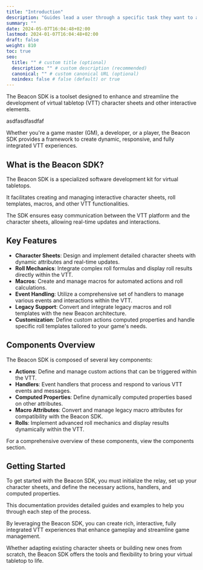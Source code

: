 ```yaml
---
title: "Introduction"
description: "Guides lead a user through a specific task they want to accomplish, often with a sequence of steps."
summary: ""
date: 2024-05-07T16:04:48+02:00
lastmod: 2024-01-07T16:04:48+02:00
draft: false
weight: 810
toc: true
seo:
  title: "" # custom title (optional)
  description: "" # custom description (recommended)
  canonical: "" # custom canonical URL (optional)
  noindex: false # false (default) or true
---
```


The Beacon SDK is a toolset designed to enhance and streamline the development of virtual tabletop (VTT) character sheets and other interactive elements.

asdfasdfasdfaf

Whether you're a game master (GM), a developer, or a player, the Beacon SDK provides a framework to create dynamic, responsive, and fully integrated VTT experiences.

## What is the Beacon SDK?

The Beacon SDK is a specialized software development kit for virtual tabletops.

It facilitates creating and managing interactive character sheets, roll templates, macros, and other VTT functionalities.

The SDK ensures easy communication between the VTT platform and the character sheets, allowing real-time updates and interactions.

## Key Features

- **Character Sheets**: Design and implement detailed character sheets with dynamic attributes and real-time updates.
- **Roll Mechanics**: Integrate complex roll formulas and display roll results directly within the VTT.
- **Macros**: Create and manage macros for automated actions and roll calculations.
- **Event Handling**: Utilize a comprehensive set of handlers to manage various events and interactions within the VTT.
- **Legacy Support**: Convert and integrate legacy macros and roll templates with the new Beacon architecture.
- **Customization**: Define custom actions computed properties and handle specific roll templates tailored to your game's needs.

## Components Overview

The Beacon SDK is composed of several key components:

- **Actions**: Define and manage custom actions that can be triggered within the VTT.
- **Handlers**: Event handlers that process and respond to various VTT events and messages.
- **Computed Properties**: Define dynamically computed properties based on other attributes.
- **Macro Attributes**: Convert and manage legacy macro attributes for compatibility with the Beacon SDK.
- **Rolls**: Implement advanced roll mechanics and display results dynamically within the VTT.

For a comprehensive overview of these components, view the components section.

## Getting Started

To get started with the Beacon SDK, you must initialize the relay, set up your character sheets, and define the necessary actions, handlers, and computed properties.

This documentation provides detailed guides and examples to help you through each step of the process.

By leveraging the Beacon SDK, you can create rich, interactive, fully integrated VTT experiences that enhance gameplay and streamline game management.

Whether adapting existing character sheets or building new ones from scratch, the Beacon SDK offers the tools and flexibility to bring your virtual tabletop to life.